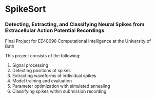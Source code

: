 # SpikeSort
###  Detecting, Extracting, and Classifying Neural Spikes from Extracellular Action Potential Recordings

Final Project for EE40098 Computational Intelligence at the University of Bath

This project consists of the following:

1. Signal processing
2. Detecting positions of spikes
3. Extracting waveforms of individual spikes
4. Model training and evaluation 
5. Parameter optimization with simulated annealing
6. Classifying spikes within submission recording
